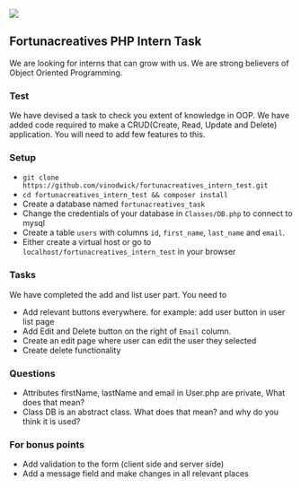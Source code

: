 ![](http://fortunacreatives.com/wp-content/uploads/2021/03/fc-logo.png)

## Fortunacreatives PHP Intern Task

We are looking for interns that can grow with us. We are strong believers of Object Oriented Programming.
  
### Test

We have devised a task to check you extent of knowledge in OOP. 
We have added code required to make a CRUD(Create, Read, Update and Delete) application. You will need to add few features to this.

### Setup

* `git clone https://github.com/vinodwick/fortunacreatives_intern_test.git`
* `cd fortunacreatives_intern_test && composer install`
* Create a database named `fortunacreatives_task`
* Change the credentials of your database in `Classes/DB.php` to connect to mysql
* Create a table `users` with columns `id`, `first_name`, `last_name` and `email`.
* Either create a virtual host or go to `localhost/fortunacreatives_intern_test` in your browser

### Tasks

We have completed the add and list user part. You need to

* Add relevant buttons everywhere. for example: add user button in user list page
* Add Edit and Delete button on the right of `Email` column.
* Create an edit page where user can edit the user they selected
* Create delete functionality

### Questions

* Attributes firstName, lastName and email in User.php are private, What does that mean?
* Class DB is an abstract class. What does that mean? and why do you think it is used?

### For bonus points
* Add validation to the form (client side and server side)
* Add a message field and make changes in all relevant places



